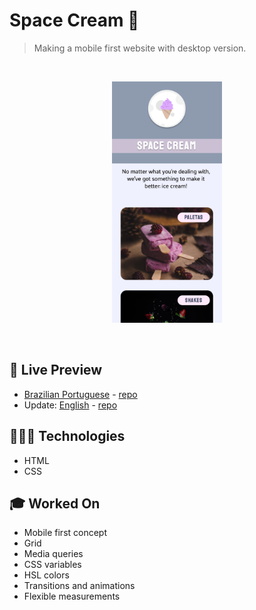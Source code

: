 # Space Cream 🍦

> Making a mobile first website with desktop version.

<br>

<p align="center">
  <img alt="Space cream home page photo." src="../.github/space-cream-01.png" width="35%" />
</p>

<br>

## 📝 Live Preview 

- [Brazilian Portuguese](https://diegommagno.com/github/rocketseat/explorer/stage-03/advanced-css/space-cream/update/pt-br/) - [repo](https://github.com/diegommagno/rocketseat/tree/main/explorer/stage-03/advanced-css/space-cream/update/pt-br/)
- Update: [English](https://diegommagno.com/github/rocketseat/explorer/stage-03/advanced-css/space-cream/update/en/) - [repo](https://github.com/diegommagno/rocketseat/tree/main/explorer/stage-03/advanced-css/space-cream/update/en/)


## 🧑🏻‍💻 Technologies

- HTML
- CSS

## 🎓 Worked On

- Mobile first concept
- Grid
- Media queries
- CSS variables
- HSL colors
- Transitions and animations
- Flexible measurements